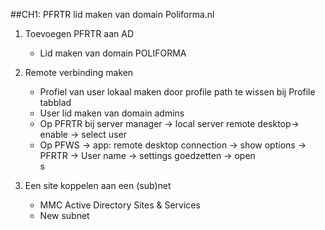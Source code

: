 ##CH1: PFRTR lid maken van domain Poliforma.nl 

1. Toevoegen PFRTR aan AD 
    - Lid maken van domain POLIFORMA
    
2. Remote verbinding maken
    - Profiel van user lokaal maken door profile path te wissen bij Profile tabblad
    - User lid maken van domain admins
    - Op PFRTR bij server manager -> local server remote desktop-> enable -> select user
    - Op PFWS -> app: remote desktop connection -> show options -> PFRTR -> User name -> settings goedzetten -> open     
s
3. Een site koppelen aan een (sub)net
    - MMC Active Directory Sites & Services
    - New subnet